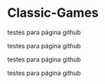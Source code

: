 # Classic-Games

testes para página github


testes para página github


testes para página github


testes para página github
